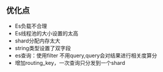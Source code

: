 ## 优化点
* Es负载不合理
* Es线程池的大小设置的太高
* shard分配内存太大
* string类型设置了双字段
* es查询：使用filter 不用query,query会对结果进行相关度算分
* 增加routing_key，一次查询只分发到一个shard

